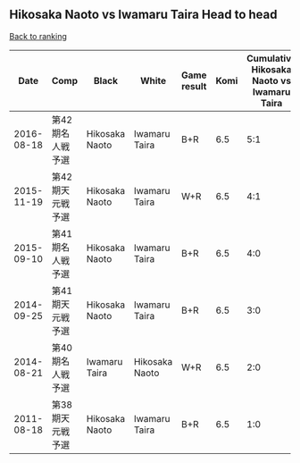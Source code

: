 ## Hikosaka Naoto vs Iwamaru Taira Head to head

[Back to ranking](../../index.md)




| **Date** | **Comp** | **Black** | **White** | **Game result** | **Komi** | **Cumulative Hikosaka Naoto vs Iwamaru Taira** | **Hikosaka Naoto streak** | **Iwamaru Taira streak** | 
| --- | --- | --- | --- | --- | --- | --- | --- | --- |
| 2016-08-18 | 第42期名人戦予選 | Hikosaka Naoto | Iwamaru Taira | B+R | 6.5 | 5:1 | 1 | 0 | 
| 2015-11-19 | 第42期天元戦予選 | Hikosaka Naoto | Iwamaru Taira | W+R | 6.5 | 4:1 | 0 | 1 | 
| 2015-09-10 | 第41期名人戦予選 | Hikosaka Naoto | Iwamaru Taira | B+R | 6.5 | 4:0 | 4 | 0 | 
| 2014-09-25 | 第41期天元戦予選 | Hikosaka Naoto | Iwamaru Taira | B+R | 6.5 | 3:0 | 3 | 0 | 
| 2014-08-21 | 第40期名人戦予選 | Iwamaru Taira | Hikosaka Naoto | W+R | 6.5 | 2:0 | 2 | 0 | 
| 2011-08-18 | 第38期天元戦予選 | Hikosaka Naoto | Iwamaru Taira | B+R | 6.5 | 1:0 | 1 | 0 |




